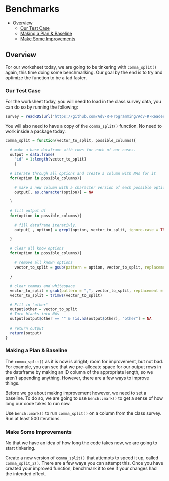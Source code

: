 Benchmarks
================

- [Overview][]
  - [Our Test Case][]
  - [Making a Plan & Baseline][]
  - [Make Some Improvements][]

## Overview

For our worksheet today, we are going to be tinkering with
`comma_split()` again, this time doing some benchmarking. Our goal by
the end is to try and optimize the function to be a tad faster.

### Our Test Case

For the worksheet today, you will need to load in the class survey data,
you can do so by running the following:

``` r
survey = readRDS(url("https://github.com/Adv-R-Programming/Adv-R-Reader/raw/main/class_survey.rds"))
```

You will also need to have a copy of the `comma_split()` function. No
need to work inside a package today.

``` r
comma_split = function(vector_to_split, possible_columns){
  
  # make a base dataframe with rows for each of our cases.
  output = data.frame(
    "id" = 1:length(vector_to_split)
    )
  
  # iterate through all options and create a column with NAs for it
  for(option in possible_columns){
    
    # make a new column with a character version of each possible option.
    output[, as.character(option)] = NA
    
  }
  
  # fill output df
  for(option in possible_columns){
    
    # fill dataframe iterativly.
    output[ , option] = grepl(option, vector_to_split, ignore.case = TRUE)
    
  }
  
  # clear all know options
  for(option in possible_columns){
    
    # remove all known options
    vector_to_split = gsub(pattern = option, vector_to_split, replacement = "", ignore.case = TRUE)
    
  }
  
  # clear commas and whitespace
  vector_to_split = gsub(pattern = ",", vector_to_split, replacement = "", ignore.case = TRUE)
  vector_to_split = trimws(vector_to_split)
  
  # Fill in "other"
  output$other = vector_to_split
  # Turn blanks into NAs
  output[output$other == "" & !is.na(output$other), "other"] = NA
  
  # return output
  return(output)
}
```

### Making a Plan & Baseline

The `comma_split()` as it is now is alright; room for improvement, but
not bad. For example, you can see that we pre-allocate space for our
output rows in the dataframe by making an ID column of the appropriate
length, so we aren’t appending anything. However, there are a few ways
to improve things.

Before we go about making improvement however, we need to set a
baseline. To do so, we are going to use `bench::mark()` to get a sense
of how long our code takes to run now.

<div class="question">

Use `bench::mark()` to run `comma_split()` on a column from the class
survey. Run at least 500 iterations.

</div>

### Make Some Improvements

No that we have an idea of how long the code takes now, we are going to
start tinkering.

<div class="question">

Create a new version of `comma_split()` that attempts to speed it up,
called `comma_split_2()`. There are a few ways you can attempt this.
Once you have created your improved function, benchmark it to see if
your changes had the intended effect.

</div>

  [Overview]: #overview
  [Our Test Case]: #our-test-case
  [Making a Plan & Baseline]: #making-a-plan-baseline
  [Make Some Improvements]: #make-some-improvements
